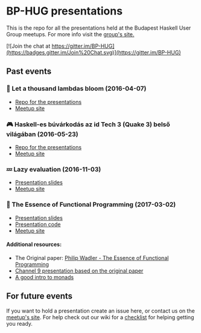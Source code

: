 # BP-HUG presentations
This is the repo for all the presentations held at the Budapest Haskell User Group meetups.
For more info visit the [group's site.][meetup]

[![Join the chat at https://gitter.im/BP-HUG](https://badges.gitter.im/Join%20Chat.svg)](https://gitter.im/BP-HUG)

## Past events
### :cherry_blossom: Let a thousand lambdas bloom (2016-04-07)

* [Repo for the presentations][2016-04-07]
* [Meetup site][thousand]

### :video_game: Haskell-es búvárkodás az id Tech 3 (Quake 3) belső világában (2016-05-23)

* [Repo for the presentations][2016-05-23]
* [Meetup site][quake3]

### :zzz: Lazy evaluation (2016-11-03)

* [Presentation slides](https://github.com/BP-HUG/presentations/blob/master/2016_november/lazy_evaluation.pdf)
* [Meetup site][lazy]

### :book: The Essence of Functional Programming (2017-03-02)

* [Presentation slides](https://github.com/BP-HUG/presentations/blob/master/2017_march/essence_of_fp.pdf)
* [Presentation code][essence_files]
* [Meetup site][essence]

#### Additional resources:
* The Original paper: [Philip Wadler - The Essence of Functional Programming][wadler_essence]
* [Channel 9 presentation based on the original paper][c9_essence]
* [A good intro to monads][monad_intro]

## For future events
If you want to hold a presentation create an issue here, or contact us on the [meetup's site][meetup].
For help check out our wiki for a [checklist][wiki] for helping getting you ready.

[meetup]: https://www.meetup.com/Bp-HUG
[2016-04-07]: https://github.com/BP-HUG/presentations/blob/master/2016_april/2016-04-07_Let_a_thousand_lambdas_bloom.md
[thousand]: https://www.meetup.com/Bp-HUG/events/230094042/
[2016-05-23]: https://github.com/BP-HUG/presentations/blob/master/2016_may/2016-05-23_Parsing_Quake3_game_content.md
[quake3]: https://www.meetup.com/Bp-HUG/events/231077698/
[wiki]: https://github.com/BP-HUG/presentations/wiki
[lazy]: https://www.meetup.com/Bp-HUG/events/234826537/
[essence]: https://www.meetup.com/Bp-HUG/events/237289934/
[essence_files]: https://github.com/BP-HUG/presentations/tree/master/2017_march
[c9_essence]: https://channel9.msdn.com/Shows/Going+Deep/C9-Lectures-Dr-Ralf-Lmmel-AFP-The-Quick-Essence-of-Functional-Programming
[wadler_essence]: http://homepages.inf.ed.ac.uk/wadler/topics/monads.html
[monad_intro]: http://adit.io/posts/2013-04-17-functors,_applicatives,_and_monads_in_pictures.html
